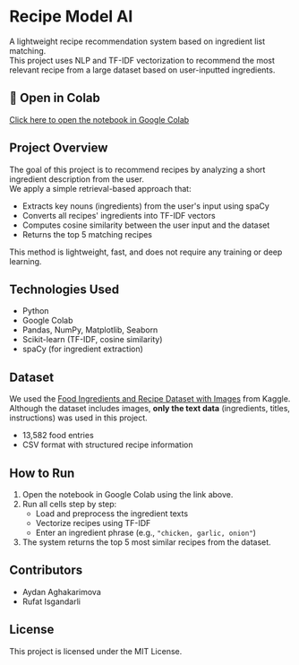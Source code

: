 # Recipe Model AI

A lightweight recipe recommendation system based on ingredient list matching.  
This project uses NLP and TF-IDF vectorization to recommend the most relevant recipe from a large dataset based on user-inputted ingredients.

## 🔗 Open in Colab

[Click here to open the notebook in Google Colab](https://drive.google.com/file/d/1AXmVKzj-bgBVhC_yJmQCTWsb8KXa_DxD/view?usp=sharing)

## Project Overview

The goal of this project is to recommend recipes by analyzing a short ingredient description from the user.  
We apply a simple retrieval-based approach that:
- Extracts key nouns (ingredients) from the user's input using spaCy
- Converts all recipes' ingredients into TF-IDF vectors
- Computes cosine similarity between the user input and the dataset
- Returns the top 5 matching recipes

This method is lightweight, fast, and does not require any training or deep learning.

## Technologies Used

- Python
- Google Colab
- Pandas, NumPy, Matplotlib, Seaborn
- Scikit-learn (TF-IDF, cosine similarity)
- spaCy (for ingredient extraction)

## Dataset

We used the [Food Ingredients and Recipe Dataset with Images](https://www.kaggle.com/datasets/pes12017000148/food-ingredients-and-recipe-dataset-with-images) from Kaggle.  
Although the dataset includes images, **only the text data** (ingredients, titles, instructions) was used in this project.

- 13,582 food entries
- CSV format with structured recipe information

## How to Run

1. Open the notebook in Google Colab using the link above.
2. Run all cells step by step:
   - Load and preprocess the ingredient texts
   - Vectorize recipes using TF-IDF
   - Enter an ingredient phrase (e.g., `"chicken, garlic, onion"`)
3. The system returns the top 5 most similar recipes from the dataset.

## Contributors

- Aydan Aghakarimova  
- Rufat Isgandarli  

## License

This project is licensed under the MIT License.
